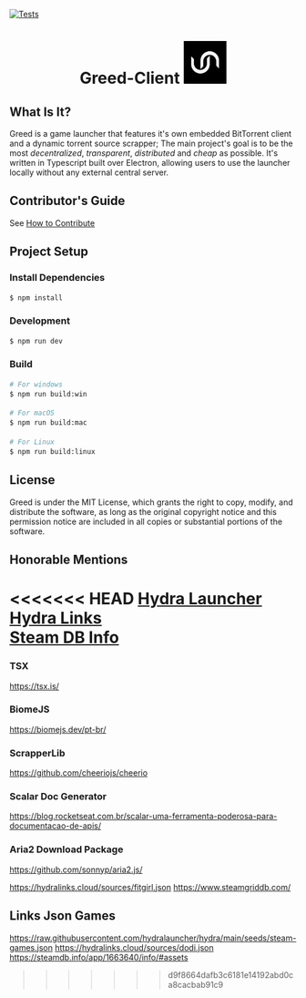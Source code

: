 [![Tests](https://github.com/wnccys/greed-client/actions/workflows/general_tests.yml/badge.svg?branch=main)](https://github.com/wnccys/greed-client/actions/workflows/general_tests.yml)
# <div align="center">Greed-Client <img src="./build/icon.png" width="75" alt="greedIcon" style="justify-center">

## What Is It?
Greed is a game launcher that features it's own embedded BitTorrent client and a dynamic torrent source scrapper; The main project's goal is to be the most *decentralized*, *transparent*, *distributed* and *cheap* as possible. It's written in Typescript built over Electron, allowing users to use the launcher locally without any external central server.

## Contributor's Guide
See [How to Contribute](./CONTRIBUTORS.md)

## Project Setup

### Install Dependencies

```bash
$ npm install
```

### Development

```bash
$ npm run dev
```

### Build

```bash
# For windows
$ npm run build:win

# For macOS
$ npm run build:mac

# For Linux
$ npm run build:linux
```

## License
Greed is under the MIT License, which grants the right to copy, modify, and distribute the software, as long as the original copyright notice and this permission notice are included in all copies or substantial portions of the software.


## Honorable Mentions

<<<<<<< HEAD
[Hydra Launcher](https://github.com/hydralauncher/hydra) </br>
[Hydra Links](https://hydralinks.cloud/sources/fitgirl.json) </br>
[Steam DB Info](https://steamdb.info/) </br>
=======
### TSX
https://tsx.is/<br>

### BiomeJS
https://biomejs.dev/pt-br/

### ScrapperLib 
https://github.com/cheeriojs/cheerio<br>

### Scalar Doc Generator
https://blog.rocketseat.com.br/scalar-uma-ferramenta-poderosa-para-documentacao-de-apis/

### Aria2 Download Package
https://github.com/sonnyp/aria2.js/

https://hydralinks.cloud/sources/fitgirl.json
https://www.steamgriddb.com/

## Links Json Games 
https://raw.githubusercontent.com/hydralauncher/hydra/main/seeds/steam-games.json
https://hydralinks.cloud/sources/dodi.json
https://steamdb.info/app/1663640/info/#assets
>>>>>>> d9f8664dafb3c6181e14192abd0ca8cacbab91c9
